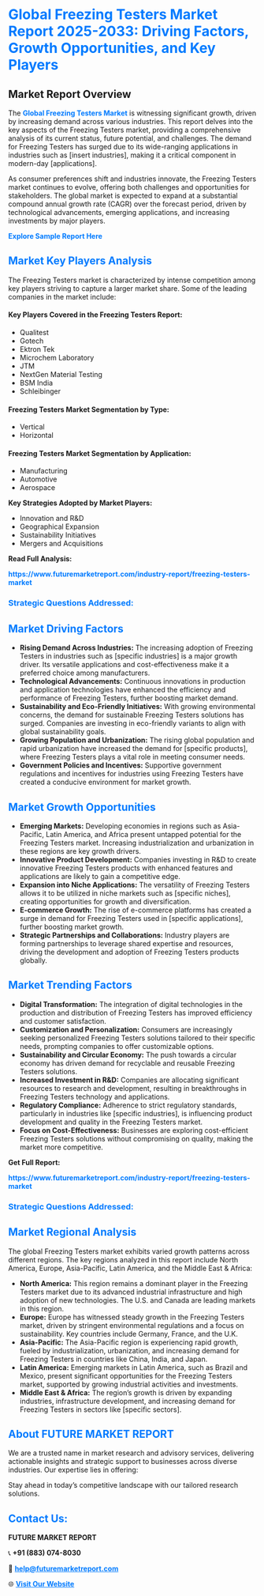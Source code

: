 <h1 style="color: #007BFF;">Global Freezing Testers Market Report 2025-2033: Driving Factors, Growth Opportunities, and Key Players</h1>

<section id="overview">
<h2>Market Report Overview</h2>
<p>The <a href="https://www.futuremarketreport.com/industry-report/freezing-testers-market" style="color: #007BFF; text-decoration: none;"><strong>Global Freezing Testers Market</strong></a> is witnessing significant growth, driven by increasing demand across various industries. This report delves into the key aspects of the Freezing Testers market, providing a comprehensive analysis of its current status, future potential, and challenges. The demand for Freezing Testers has surged due to its wide-ranging applications in industries such as [insert industries], making it a critical component in modern-day [applications].</p>
<p>As consumer preferences shift and industries innovate, the Freezing Testers market continues to evolve, offering both challenges and opportunities for stakeholders. The global market is expected to expand at a substantial compound annual growth rate (CAGR) over the forecast period, driven by technological advancements, emerging applications, and increasing investments by major players.</p>
</section>

<section id="overview">
<p><a href="https://www.futuremarketreport.com/request-sample/reportId=92230" style="color: #007BFF; text-decoration: none;"><strong>Explore Sample Report Here</strong></a></p>
</section>

<section id="key-players">
<h2 style="color: #007BFF;">Market Key Players Analysis</h2>
<p>The Freezing Testers market is characterized by intense competition among key players striving to capture a larger market share. Some of the leading companies in the market include:</p>
<h4>Key Players Covered in the Freezing Testers Report:</h4>
<ul><li>Qualitest</li><li>Gotech</li><li>Ektron Tek</li><li>Microchem Laboratory</li><li>JTM</li><li>NextGen Material Testing</li><li>BSM India</li><li>Schleibinger</li></ul>
<h4>Freezing Testers Market Segmentation by Type:</h4>
<ul><li>Vertical</li><li>Horizontal</li></ul>

<h4>Freezing Testers Market Segmentation by Application:</h4>
<ul><li>Manufacturing</li><li>Automotive</li><li>Aerospace</li></ul>
<p><strong>Key Strategies Adopted by Market Players:</strong></p>
<ul>
<li>Innovation and R&D</li>
<li>Geographical Expansion</li>
<li>Sustainability Initiatives</li>
<li>Mergers and Acquisitions</li>
</ul>
</section>

<section>
<p><strong>Read Full Analysis: </strong></p><a href="https://www.futuremarketreport.com/industry-report/freezing-testers-market" style="color: #007BFF; text-decoration: none;"><strong>https://www.futuremarketreport.com/industry-report/freezing-testers-market</strong></a>
<h3 style="color: #007BFF;">Strategic Questions Addressed:</h3>
</section>

<section id="driving-factors">
<h2 style="color: #007BFF;">Market Driving Factors</h2>
<ul>
<li><strong>Rising Demand Across Industries:</strong> The increasing adoption of Freezing Testers in industries such as [specific industries] is a major growth driver. Its versatile applications and cost-effectiveness make it a preferred choice among manufacturers.</li>
<li><strong>Technological Advancements:</strong> Continuous innovations in production and application technologies have enhanced the efficiency and performance of Freezing Testers, further boosting market demand.</li>
<li><strong>Sustainability and Eco-Friendly Initiatives:</strong> With growing environmental concerns, the demand for sustainable Freezing Testers solutions has surged. Companies are investing in eco-friendly variants to align with global sustainability goals.</li>
<li><strong>Growing Population and Urbanization:</strong> The rising global population and rapid urbanization have increased the demand for [specific products], where Freezing Testers plays a vital role in meeting consumer needs.</li>
<li><strong>Government Policies and Incentives:</strong> Supportive government regulations and incentives for industries using Freezing Testers have created a conducive environment for market growth.</li>
</ul>
</section>

<section id="growth-opportunities">
<h2 style="color: #007BFF;">Market Growth Opportunities</h2>
<ul>
<li><strong>Emerging Markets:</strong> Developing economies in regions such as Asia-Pacific, Latin America, and Africa present untapped potential for the Freezing Testers market. Increasing industrialization and urbanization in these regions are key growth drivers.</li>
<li><strong>Innovative Product Development:</strong> Companies investing in R&D to create innovative Freezing Testers products with enhanced features and applications are likely to gain a competitive edge.</li>
<li><strong>Expansion into Niche Applications:</strong> The versatility of Freezing Testers allows it to be utilized in niche markets such as [specific niches], creating opportunities for growth and diversification.</li>
<li><strong>E-commerce Growth:</strong> The rise of e-commerce platforms has created a surge in demand for Freezing Testers used in [specific applications], further boosting market growth.</li>
<li><strong>Strategic Partnerships and Collaborations:</strong> Industry players are forming partnerships to leverage shared expertise and resources, driving the development and adoption of Freezing Testers products globally.</li>
</ul>
</section>

<section id="trending-factors">
<h2 style="color: #007BFF;">Market Trending Factors</h2>
<ul>
<li><strong>Digital Transformation:</strong> The integration of digital technologies in the production and distribution of Freezing Testers has improved efficiency and customer satisfaction.</li>
<li><strong>Customization and Personalization:</strong> Consumers are increasingly seeking personalized Freezing Testers solutions tailored to their specific needs, prompting companies to offer customizable options.</li>
<li><strong>Sustainability and Circular Economy:</strong> The push towards a circular economy has driven demand for recyclable and reusable Freezing Testers solutions.</li>
<li><strong>Increased Investment in R&D:</strong> Companies are allocating significant resources to research and development, resulting in breakthroughs in Freezing Testers technology and applications.</li>
<li><strong>Regulatory Compliance:</strong> Adherence to strict regulatory standards, particularly in industries like [specific industries], is influencing product development and quality in the Freezing Testers market.</li>
<li><strong>Focus on Cost-Effectiveness:</strong> Businesses are exploring cost-efficient Freezing Testers solutions without compromising on quality, making the market more competitive.</li>
</ul>
</section>

<section>
<p><strong>Get Full Report: </strong></p><a href="https://www.futuremarketreport.com/industry-report/freezing-testers-market" style="color: #007BFF; text-decoration: none;"><strong>https://www.futuremarketreport.com/industry-report/freezing-testers-market</strong></a>
<h3 style="color: #007BFF;">Strategic Questions Addressed:</h3>
</section>


<section id="regional-analysis">
<h2 style="color: #007BFF;">Market Regional Analysis</h2>
<p>The global Freezing Testers market exhibits varied growth patterns across different regions. The key regions analyzed in this report include North America, Europe, Asia-Pacific, Latin America, and the Middle East & Africa:</p>
<ul>
<li><strong>North America:</strong> This region remains a dominant player in the Freezing Testers market due to its advanced industrial infrastructure and high adoption of new technologies. The U.S. and Canada are leading markets in this region.</li>
<li><strong>Europe:</strong> Europe has witnessed steady growth in the Freezing Testers market, driven by stringent environmental regulations and a focus on sustainability. Key countries include Germany, France, and the U.K.</li>
<li><strong>Asia-Pacific:</strong> The Asia-Pacific region is experiencing rapid growth, fueled by industrialization, urbanization, and increasing demand for Freezing Testers in countries like China, India, and Japan.</li>
<li><strong>Latin America:</strong> Emerging markets in Latin America, such as Brazil and Mexico, present significant opportunities for the Freezing Testers market, supported by growing industrial activities and investments.</li>
<li><strong>Middle East & Africa:</strong> The region’s growth is driven by expanding industries, infrastructure development, and increasing demand for Freezing Testers in sectors like [specific sectors].</li>
</ul>
</section>

<footer>
<h2 style="color: #007BFF;">About FUTURE MARKET REPORT</h2>
<p>We are a trusted name in market research and advisory services, delivering actionable insights and strategic support to businesses across diverse industries. Our expertise lies in offering:</p>

<p>Stay ahead in today’s competitive landscape with our tailored research solutions.</p>

<h2 style="color: #007BFF;">Contact Us:</h2>
<p><strong>FUTURE MARKET REPORT</strong></p>
<p>📞 <strong>+91 (883) 074-8030</strong></p>
<p>📧 <strong><a href="mailto:help@futuremarketreport.com" style="color: #007BFF;">help@futuremarketreport.com</a></strong></p>
<p>🌐 <strong><a href="https://www.futuremarketreport.com/" style="color: #007BFF;">Visit Our Website</a></strong></p>
</footer>